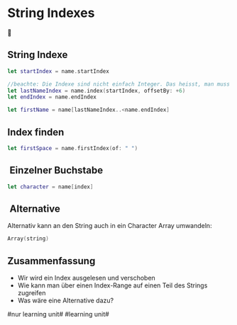 # String Indexes
📍

## String Indexe
```swift
let startIndex = name.startIndex

//beachte: Die Indexe sind nicht einfach Integer. Das heisst, man muss sie so verschieben:
let lastNameIndex = name.index(startIndex, offsetBy: +6)
let endIndex = name.endIndex

let firstName = name[lastNameIndex..<name.endIndex]
```

## Index finden

```swift
let firstSpace = name.firstIndex(of: " ")
```

##  Einzelner Buchstabe

```swift
let character = name[index]
```

##  Alternative
Alternativ kann an den String auch in ein Character Array umwandeln:

```swift
Array(string)
```


## Zusammenfassung
- Wir wird ein Index ausgelesen und verschoben
- Wie kann man über einen Index-Range auf einen Teil des Strings zugreifen
- Was wäre eine Alternative dazu?

#nur learning unit# #learning unit#